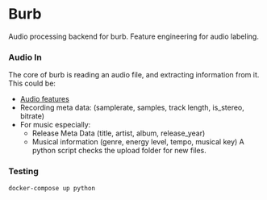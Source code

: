 # Burb

Audio processing backend for burb. Feature engineering for audio labeling.

### Audio In

The core of burb is reading an audio file, and extracting information from it. This could be:

* [Audio features](https://devopedia.org/audio-feature-extraction)
* Recording meta data: (samplerate, samples, track length, is_stereo, bitrate)
* For music especially:
    * Release Meta Data (title, artist, album, release_year)
    * Musical information (genre, energy level, tempo, musical key)
A python script checks the upload folder for new files.

### Testing
```
docker-compose up python
```